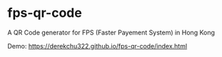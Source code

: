 # fps-qr-code
A QR Code generator for FPS (Faster Payement System) in Hong Kong


Demo: <a href="https://derekchu322.github.io/fps-qr-code/index.html">https://derekchu322.github.io/fps-qr-code/index.html</a>

